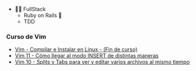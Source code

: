 * 🧑‍💻 FullStack
  * Ruby on Rails :steam_locomotive:
  * TDD

### Curso de Vim
<!-- YOUTUBE:START -->
- [Vim - Compilar e Instalar en Linux - (Fin de curso)](https://www.youtube.com/watch?v=UQAW2obn85Q)
- [Vim 11 - Cómo llegar al modo INSERT de distintas maneras](https://www.youtube.com/watch?v=KtXsksTBAvs)
- [Vim 10 - Splits y Tabs para ver y editar varios archivos al mismo tiempo](https://www.youtube.com/watch?v=8k63eT4XVEE)
<!-- YOUTUBE:END -->
